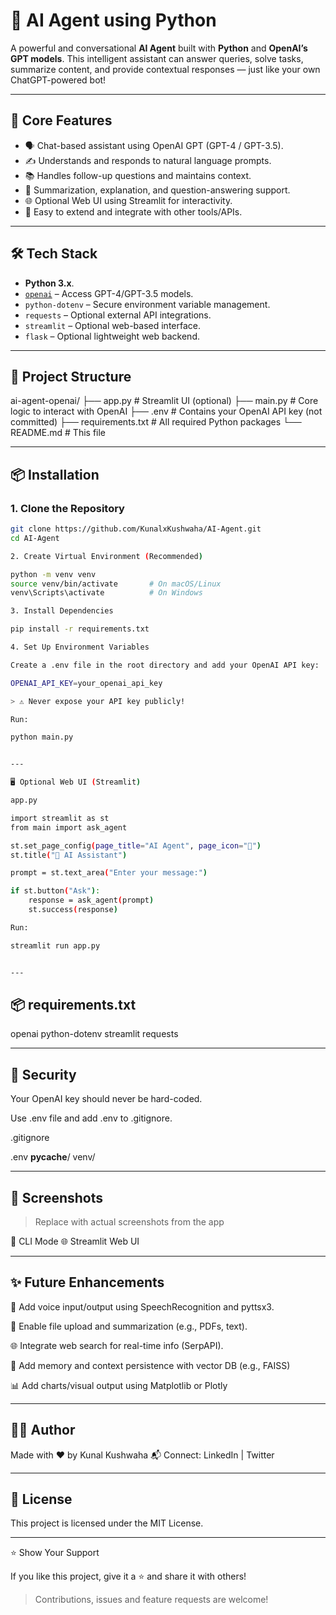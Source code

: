  # 🤖 AI Agent using Python 

A powerful and conversational **AI Agent** built with **Python** and **OpenAI’s GPT models**. This intelligent assistant can answer queries, solve tasks, summarize content, and provide contextual responses — just like your own ChatGPT-powered bot!

---

## 🧠 Core Features

- 🗣️ Chat-based assistant using OpenAI GPT (GPT-4 / GPT-3.5).
- ✍️ Understands and responds to natural language prompts.
- 📚 Handles follow-up questions and maintains context.
- 📄 Summarization, explanation, and question-answering support.
- 🌐 Optional Web UI using Streamlit for interactivity.
- 📂 Easy to extend and integrate with other tools/APIs.

---

## 🛠️ Tech Stack

- **Python 3.x**.
- [`openai`](https://pypi.org/project/openai/) – Access GPT-4/GPT-3.5 models.
- `python-dotenv` – Secure environment variable management.
- `requests` – Optional external API integrations.
- `streamlit` – Optional web-based interface.
- `flask` – Optional lightweight web backend.

---

## 📁 Project Structure

ai-agent-openai/ ├── app.py                 # Streamlit UI (optional) ├── main.py                # Core logic to interact with OpenAI ├── .env                   # Contains your OpenAI API key (not committed) ├── requirements.txt       # All required Python packages └── README.md              # This file

---

## 📦 Installation

### 1. Clone the Repository

```bash
git clone https://github.com/KunalxKushwaha/AI-Agent.git
cd AI-Agent

2. Create Virtual Environment (Recommended)

python -m venv venv
source venv/bin/activate       # On macOS/Linux
venv\Scripts\activate          # On Windows

3. Install Dependencies

pip install -r requirements.txt

4. Set Up Environment Variables

Create a .env file in the root directory and add your OpenAI API key:

OPENAI_API_KEY=your_openai_api_key

> ⚠️ Never expose your API key publicly!

Run:

python main.py


---

🖥️ Optional Web UI (Streamlit)

app.py

import streamlit as st
from main import ask_agent

st.set_page_config(page_title="AI Agent", page_icon="🤖")
st.title("🤖 AI Assistant")

prompt = st.text_area("Enter your message:")

if st.button("Ask"):
    response = ask_agent(prompt)
    st.success(response)

Run:

streamlit run app.py


---
```
## 📦 requirements.txt

openai
python-dotenv
streamlit
requests


---

## 🔐 Security

Your OpenAI key should never be hard-coded.

Use .env file and add .env to .gitignore.


.gitignore

.env
__pycache__/
venv/


---

## 📸 Screenshots

> Replace with actual screenshots from the app



🧠 CLI Mode	🌐 Streamlit Web UI

	



---

## ✨ Future Enhancements

🎤 Add voice input/output using SpeechRecognition and pyttsx3.

📎 Enable file upload and summarization (e.g., PDFs, text).

🌐 Integrate web search for real-time info (SerpAPI).

🧠 Add memory and context persistence with vector DB (e.g., FAISS)

📊 Add charts/visual output using Matplotlib or Plotly



---

## 🙋‍♂️ Author

Made with ❤️ by Kunal Kushwaha 
📬 Connect: LinkedIn | Twitter


---

## 📄 License

This project is licensed under the MIT License.


---

⭐️ Show Your Support

If you like this project, give it a ⭐ and share it with others!

> Contributions, issues and feature requests are welcome!


